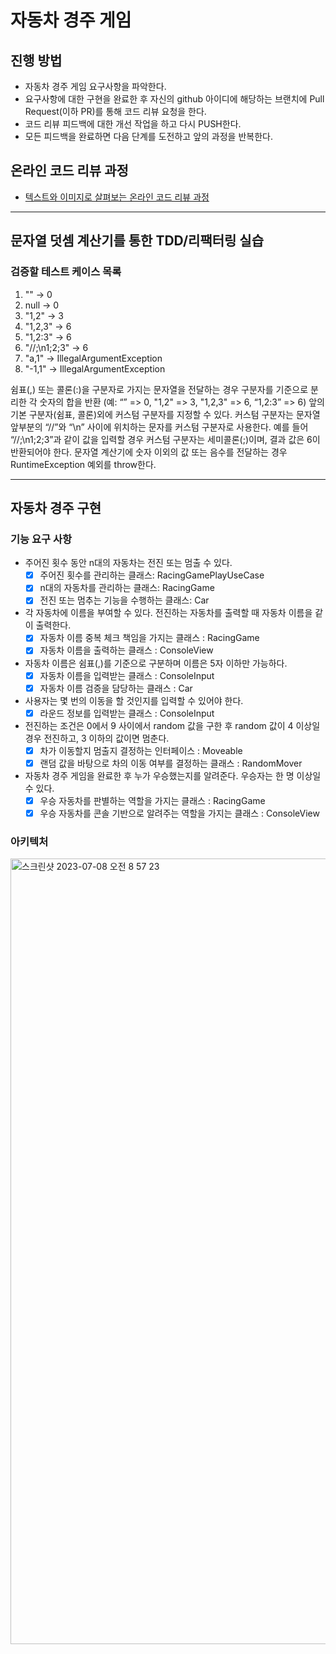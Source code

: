 # 자동차 경주 게임
## 진행 방법
* 자동차 경주 게임 요구사항을 파악한다.
* 요구사항에 대한 구현을 완료한 후 자신의 github 아이디에 해당하는 브랜치에 Pull Request(이하 PR)를 통해 코드 리뷰 요청을 한다.
* 코드 리뷰 피드백에 대한 개선 작업을 하고 다시 PUSH한다.
* 모든 피드백을 완료하면 다음 단계를 도전하고 앞의 과정을 반복한다.

## 온라인 코드 리뷰 과정
* [텍스트와 이미지로 살펴보는 온라인 코드 리뷰 과정](https://github.com/next-step/nextstep-docs/tree/master/codereview)

---
## 문자열 덧셈 계산기를 통한 TDD/리팩터링 실습

### 검증할 테스트 케이스 목록

1. "" -> 0
2. null -> 0
3. "1,2" -> 3
4. "1,2,3" -> 6
5. "1,2:3" -> 6
6. "//;\n1;2;3" -> 6
7. "a,1" -> IllegalArgumentException
8. "-1,1" -> IllegalArgumentException


쉼표(,) 또는 콜론(:)을 구분자로 가지는 문자열을 전달하는 경우 구분자를 기준으로 분리한 각 숫자의 합을 반환 (예: “” => 0, "1,2" => 3, "1,2,3" => 6, “1,2:3” => 6)
앞의 기본 구분자(쉼표, 콜론)외에 커스텀 구분자를 지정할 수 있다. 커스텀 구분자는 문자열 앞부분의 “//”와 “\n” 사이에 위치하는 문자를 커스텀 구분자로 사용한다. 예를 들어 “//;\n1;2;3”과 같이 값을 입력할 경우 커스텀 구분자는 세미콜론(;)이며, 결과 값은 6이 반환되어야 한다.
문자열 계산기에 숫자 이외의 값 또는 음수를 전달하는 경우 RuntimeException 예외를 throw한다.

---

## 자동차 경주 구현

### 기능 요구 사항
- 주어진 횟수 동안 n대의 자동차는 전진 또는 멈출 수 있다.
  - [x] 주어진 횟수를 관리하는 클래스: RacingGamePlayUseCase
  - [x] n대의 자동차를 관리하는 클래스: RacingGame
  - [x] 전진 또는 멈추는 기능을 수행하는 클래스: Car
- 각 자동차에 이름을 부여할 수 있다. 전진하는 자동차를 출력할 때 자동차 이름을 같이 출력한다.
  - [x] 자동차 이름 중복 체크 책임을 가지는 클래스 : RacingGame
  - [x] 자동차 이름을 출력하는 클래스 : ConsoleView
- 자동차 이름은 쉼표(,)를 기준으로 구분하며 이름은 5자 이하만 가능하다.
  - [x] 자동차 이름을 입력받는 클래스 : ConsoleInput
  - [x] 자동차 이름 검증을 담당하는 클래스 : Car
- 사용자는 몇 번의 이동을 할 것인지를 입력할 수 있어야 한다.
  - [x] 라운드 정보를 입력받는 클래스 : ConsoleInput
- 전진하는 조건은 0에서 9 사이에서 random 값을 구한 후 random 값이 4 이상일 경우 전진하고, 3 이하의 값이면 멈춘다.
  - [x] 차가 이동할지 멈출지 결정하는 인터페이스 : Moveable
  - [x] 랜덤 값을 바탕으로 차의 이동 여부를 결정하는 클래스 : RandomMover
- 자동차 경주 게임을 완료한 후 누가 우승했는지를 알려준다. 우승자는 한 명 이상일 수 있다.
  - [x] 우승 자동차를 판별하는 역할을 가지는 클래스 : RacingGame
  - [x] 우승 자동차를 콘솔 기반으로 알려주는 역할을 가지는 클래스 : ConsoleView

### 아키텍처
<img width="1257" alt="스크린샷 2023-07-08 오전 8 57 23" src="https://github.com/devxb/java-racingcar/assets/62425964/43a40da9-a399-4bc3-b293-7aaf9e75cc19">



